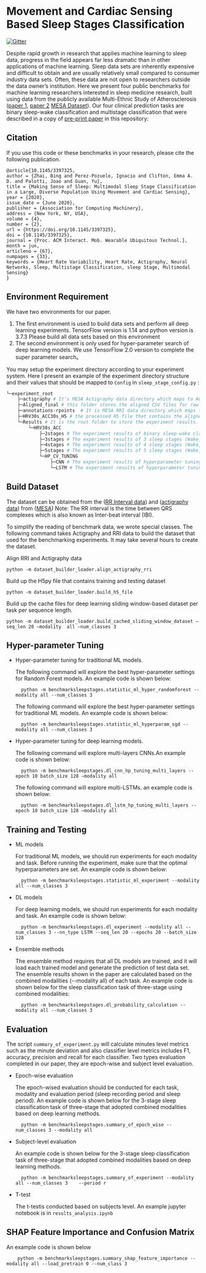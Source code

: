 Movement and Cardiac Sensing Based Sleep Stages Classification
=========================
[![Gitter](https://badges.gitter.im/multi-modality_sleep_monitoring/community.svg)](https://gitter.im/multi-modality_sleep_monitoring/community?utm_source=badge&utm_medium=badge&utm_campaign=pr-badge)

Despite rapid growth in research that applies machine learning to sleep data, progress in the field appears far less dramatic than in other applications of machine learning.
Sleep data sets are inherently expensive and difficult to obtain and are usually relatively small compared to consumer industry data sets. Often, these data are not open to researchers outside the data owner’s institution.
Here we present four public benchmarks for machine learning researchers interested in sleep medicine research, built using data from the publicly available Multi-Ethnic Study of Atherosclerosis ([paper 1](https://www.ncbi.nlm.nih.gov/pubmed/27070134), [paper 2](https://www.ncbi.nlm.nih.gov/pubmed/29860441) [MESA Dataset]( https://sleepdata.org/datasets/mesa)). Our four clinical prediction tasks are binary sleep-wake classification and multistage classification that were described in a copy of [pre-print paper](https://github.com/bzhai/multimodal_sleep_stage_benchmark/blob/master/Making%20Sense%20of%20Sleep%20Multimodal%20Sleep%20Stage%20Classification%20in%20a%20Large%2C%20Diverse%20Population%20Using%20Movement%20and%20Cardiac%20Sensin.pdf) in this repository:

## Citation

If you use this code or these benchmarks in your research, please cite the following publication.
```
@article{10.1145/3397325,
author = {Zhai, Bing and Perez-Pozuelo, Ignacio and Clifton, Emma A. D. and Palotti, Joao and Guan, Yu},
title = {Making Sense of Sleep: Multimodal Sleep Stage Classification in a Large, Diverse Population Using Movement and Cardiac Sensing},
year = {2020},
issue_date = {June 2020},
publisher = {Association for Computing Machinery},
address = {New York, NY, USA},
volume = {4},
number = {2},
url = {https://doi.org/10.1145/3397325},
doi = {10.1145/3397325},
journal = {Proc. ACM Interact. Mob. Wearable Ubiquitous Technol.},
month = jun,
articleno = {67},
numpages = {33},
keywords = {Heart Rate Variability, Heart Rate, Actigraphy, Neural Networks, Sleep, Multistage Classification, sleep Stage, Multimodal Sensing}
}
```

## Environment Requirement

We have two environments for our paper.

1. The first environment is used to build data sets and perform all deep learning experiments. TensorFlow version is 1.14 and python version is 3.7.3
Please build all data sets based on this environment
2. The second environment is only used for hyper-parameter search of deep learning models. We use TensorFlow 2.0 version to complete the super parameter search。


You may setup the experiment directory according to your experiment system.
Here I present an example of the experiment directory structure and their values that should be mapped to `Config` in `sleep_stage_config.py` :
```bash
└─experiment_root
    ├─actigraphy # It’s MESA Actigraphy data directory which maps to ACC_PATH
    ├─Aligned_final # this folder stores the aligned CSV files for raw activity counts and RR intervals.
    ├─annotations-rpoints  # It is MESA RRI data directory which maps to HR_PATH
    ├─HRV30s_ACC30s_H5 # the processed H5 file that contains the aligned HRV features and actigraphy features which maps to H5_OUTPUT_PATH
    └─Results # It is the root folder to store the experiment results. The folder path that saves the results of each task will be a member of python dictionary STAGE_OUTPUT_FOLDER_HRV30s. Its value should assign to EXPERIMENT_RESULTS_ROOT_FOLDER
        └─HRV30s_ACC
            ├─2stages # The experiment results of binary sleep-wake classification will be stored in this folder
            ├─3stages # The experiment results of 3 sleep stages (Wake, REM and NREM) classification task will be stored in this folder
            ├─4stages # The experiment results of 4 sleep stages (Wake, Light, Deep and REM Sleep) classification will be stored in this folder
            ├─5stages # The experiment results of 5 sleep stages (Wake, N1, N2, N3 and REM) classification will be stored in this folder
            └─HP_CV_TUNING 
                ├─CNN # The experiment results of hyperparameter tuning for convolutional neural networks will be stored in this folder
                └─LSTM # The experiment results of hyperparameter tuning for LSTMs will be stored in this folder

```


## Build Dataset

The dataset can be obtained from the ([RR Interval data](https://sleepdata.org/datasets/mesa/files/polysomnography/annotations-rpoints])) and ([actigraphy data](https://sleepdata.org/datasets/mesa/files/actigraphy)) from ([MESA](https://sleepdata.org/datasets/mesa))
Note: The RR interval is the time between QRS complexes which is also known as Inter-beat interval (IBI).

To simplify the reading of benchmark data, we wrote special classes. The following command takes Actigraphy and RRI data to build the dataset that used for the benchmarking experiments. It may take several hours to create the dataset.

Align RRI and Actigraphy data

    python -m dataset_builder_loader.align_actigraphy_rri

Build up the H5py file that contains training and testing dataset

    python -m dataset_builder_loader.build_h5_file
    
Build up the cache files for deep learning sliding window-based dataset per task per sequence length.
    
    python -m dataset_builder_loader.build_cached_sliding_window_dataset –seq_len 20 –modality  all –num_classes 3
 
## Hyper-parameter Tuning
* Hyper-parameter tuning for traditional ML models. 
    
    The following command will explore the best hyper-parameter settings for Random Forest models. An example code is shown below:
        
        python -m benchmarksleepstages.statistic_ml_hyper_randomforest --modality all --num_classes 3

    The following command will explore the best hyper-parameter settings for traditional ML models. An example code is shown below:
        
        python -m benchmarksleepstages.statistic_ml_hyperparam_sgd --modality all --num_classes 3
* Hyper-parameter tuning for deep learning models. 
    
    The following command will explore multi-layers CNNs.An example code is shown below:

        python -m benchmarksleepstages.dl_cnn_hp_tuning_multi_layers --epoch 10 batch_size 128 –modality all
    
    The following command will explore multi-LSTMs. an example code is shown below:
        
        python -m benchmarksleepstages.dl_lstm_hp_tuning_multi_layers --epoch 10 batch_size 128 –modality all

## Training and Testing
* ML models
    
    For traditional ML models, we should run experiments for each modality and task. Before running the experiment, make sure that the optimal hyperparameters are set. An example code is shown below:
    
        python -m benchmarksleepstages.statistic_ml_experiment --modality all --num_classes 3
* DL models
    
    For deep learning models, we should run experiments for each modality and task. An example code is shown below:
        
        python -m benchmarksleepstages.dl_experiment --modality all --num_classes 3 --nn_type LSTM --seq_len 20 --epochs 20 --batch_size 128
 
* Ensemble methods
    
    The ensemble method requires that all DL models are trained, and it will load each trained model and generate the prediction of test data set. The ensemble results shown in the paper are calculated based on the combined modalities (--modality all) of each task.
An example code is shown below for the sleep classification task of three-stage using combined modalities:
        
        python -m benchmarksleepstages.dl_probability_calculation --modality all --num_classes 3
 
## Evaluation
The script `summary_of_experiment.py` will calculate minutes level metrics such as the minute deviation and also classifier level metrics includes F1, accuracy, precision and recall for each classifier. Two types evaluation completed in our paper, they are epoch-wise and subject level evaluation.
         
* Epoch-wise evaluation

    The epoch-wised evaluation should be conducted for each task, modality and evaluation period (sleep recording period and sleep period). An example code is shown below for the 3-stage sleep classification task of three-stage that adopted combined modalities based on deep learning methods.
 
        python -m benchmarksleepstages.summary_of_epoch_wise --num_classes 3 --modality all
 
* Subject-level evaluation 

    An example code is shown below for the 3-stage sleep classification task of three-stage that adopted combined modalities based on deep learning methods.
        
        python -m benchmarksleepstages.summary_of_experiment --modality all --num_classes 3    --period r
              
* T-test

    The t-testis conducted based on subjects level. An example jupyter notebook is in `results_analysis.ipynb`

## SHAP Feature Importance and Confusion Matrix
An example code is shown below 
        
        python -m benchmarksleepstages.summary_shap_feature_importance --modality all --load_pretrain 0 --num_class 3


